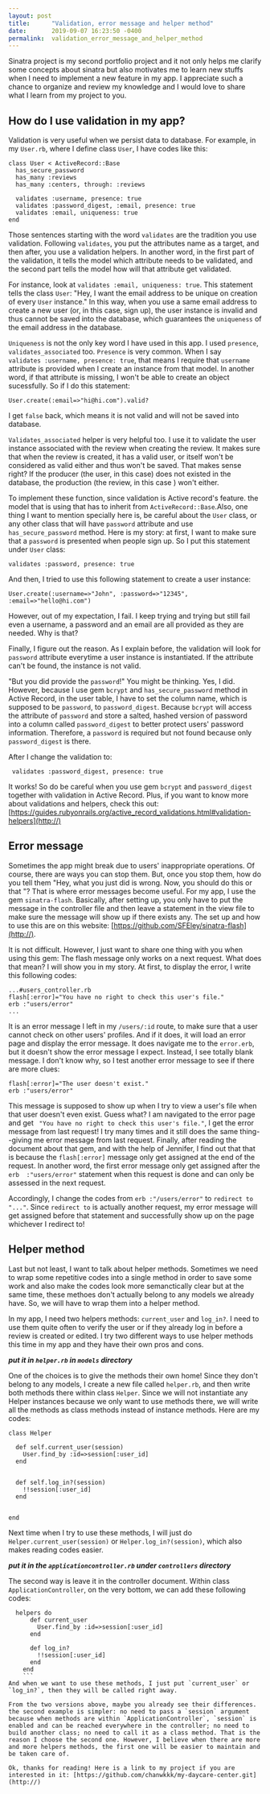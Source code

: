 ```yaml
---
layout: post
title:      "Validation, error message and helper method"
date:       2019-09-07 16:23:50 -0400
permalink:  validation_error_message_and_helper_method
---
```



Sinatra project is my second portfolio project and it not only helps me clarify some concepts about sinatra but also motivates me to learn new stuffs when I need to implement  a new feature in my app.  I appreciate such a chance to organize and review my knowledge and I would love to share what I learn from my project to you. 

## How do I use validation in my app?

Validation is very useful when we persist data to database. For example, in my `User.rb`, where I define class `User`, I have codes like this:

```
class User < ActiveRecord::Base
  has_secure_password
  has_many :reviews
  has_many :centers, through: :reviews

  validates :username, presence: true
  validates :password_digest, :email, presence: true
  validates :email, uniqueness: true
end
```
Those sentences starting with the word `validates` are the tradition you use validation. Following `validates`, you put the attributes name as a target, and then after, you use a validation helpers. In another word, in the first part of the validation, it tells the model which attribute needs to be validated, and the second part tells the model how will that attribute get validated. 

For instance, look at `validates :email, uniqueness: true`. This statement tells the class `User`: "Hey, I want the email address to be unique on creation of every `User` instance." In this way, when you use a same email address to create a new user (or, in this case, sign up), the user instance is invalid and thus cannot be saved into the database, which guarantees the `uniqueness` of the email address in the database. 

`Uniqueness` is not the only key word I have used in this app. I used `presence`, `validates_associated` too. `Presence` is very common. When I say `  validates :username, presence: true`, that means I require that `username` attribute is provided when I create an instance from that model. In another word, if that attribute is missing, I won't be able to create an object sucessfully. So if I do this statement: 

```
User.create(:email=>"hi@hi.com").valid?
```

I get  `false` back, which means it is not valid and will not be saved into database. 

 `Validates_associated` helper is very helpful too. I use it to validate the user instance associated with the review when creating the review. It makes sure that when the review is created, it has a valid user, or itself won't be considered as valid either and thus won't be saved. That makes sense right? If the producer (the user, in this case) does not existed in the database, the production (the review, in this case ) won't either.
 
 
To implement these function, since validation is  Active record's feature. the model that is using that has to inherit from `ActiveRecord::Base`.Also, one thing I want to mention specially here is, be careful about the `User` class, or any other class that will have `password` attribute and use `has_secure_password` method. Here is my story:  at first, I want to make sure that a `password` is presented when people sign up. So I put this statement under `User` class: 
```
validates :password, presence: true
```

And then, I tried to use this following statement to create a user instance: 

```
User.create(:username=>"John", :password=>"12345", :email=>"hello@hi.com")
```

However, out of my expectation, I fail. I keep trying and trying but still fail even a username, a password and an email are all provided as they are needed. Why is that? 

Finally, I figure out the reason. As I explain before, the validation will look for `password` attribute everytime a user instance is instantiated. If the attribute can't be found, the instance is not valid. 

"But you did provide the `password`!" You might be thinking. Yes, I did. However, because I use gem `bcrypt` and `has_secure_password` method in Active Record, in the user table, I have to set the column name, which is supposed to be `password`, to `password_digest`.  Because `bcrypt` will access the attribute of `password` and store a salted, hashed version of password into a column called `password_digest` to better protect users' password information. Therefore, a `password` is required but not found because only `password_digest` is there. 

After I change the validation to: 
```
 validates :password_digest, presence: true
 ```
It works!
So do be careful when you use gem `bcrypt` and `password_digest` together with validation in Active Record. Plus, if you want to know more about validations and helpers, check this out: [https://guides.rubyonrails.org/active_record_validations.html#validation-helpers](http://)


## Error message

Sometimes the app might break due to users'  inappropriate operations. Of course, there are ways you can stop them. But, once you stop them, how do you tell them "Hey, what you just did is wrong. Now, you should do this or that "? That is where error messages become useful. For my app, I use the gem `sinatra-flash`. Basically, after setting up, you only have to put the message in the controller file and then leave a statement in the view file to make sure the message will show up if there exists any. The set up and how to use this are on this website: [https://github.com/SFEley/sinatra-flash](http://). 

It is not difficult. However, I just want to share one thing with you when using this gem: The flash message only works on a next request. What does that mean? I will show you in my story.
At first, to display the error, I write this following codes: 
```
...#users_controller.rb
flash[:error]="You have no right to check this user's file."
erb :"users/error"
...
```
It is an error message I left in my `/users/:id` route, to make sure that a user cannot check on other users' profiles. And if it does, it will load an error page and display the error message. It does navigate me to the `error.erb`, but it doesn't show the error message I expect. Instead, I see totally blank message. I don't know why, so I test another error message to see if there are more clues: 
```
flash[:error]="The user doesn't exist."
erb :"users/error"
```
This message is supposed to show up when I try to view a user's file when that user doesn't even exist. Guess what? I am navigated to the error page and get ` "You have no right to check this user's file."`, I get the error message from last request! I try many times and it still does the same thing--giving me error message from last request. Finally, after reading the document about that gem,  and with the help of Jennifer, I find out that that is because the `flash[:error]` message only get assigned at the end of the request. In another word, the first error message only get assigned after the `erb  :"users/error"` statement when this request is done and can only be assessed in the next request. 

Accordingly, I change the codes from `erb :"/users/error"` to `redirect to "..."`. Since `redirect to` is actually another request, my error message will get assigned before that statement and successfully show up on the page whichever I redirect to!


## Helper method

Last but not least, I want to talk about helper methods. Sometimes we need to wrap some repetitive codes into a single method in order to save some work and also make the codes look more semanctically clear but at the same time, these methoes don't actually belong to any models we already have. So, we will have to wrap them into a helper method. 

In my app, I need two helpers methods: `current_user` and `log_in?`. I need to use them quite often to  verify the user or if they already log in before a review is created or edited. I try two different ways to use helper methods this time in my app and they have their own pros and cons.


***put it in `helper.rb` in `models` directory***

One of the choices is to give the methods their own home! Since they don't belong to any models, I create a new file called `helper.rb`, and then write both methods there within class `Helper`. Since we will not instantiate any Helper instances because we only want to use methods there, we will write all the methods as class methods instead of instance methods. Here are my codes:

```
class Helper

  def self.current_user(session)
    User.find_by :id=>session[:user_id]
  end
	
	
  def self.log_in?(session)
    !!session[:user_id]
  end


end
```

Next time when I try to use these methods, I will just do `Helper.current_user(session)` or `Helper.log_in?(session)`, which also makes reading codes easier.
  
***put it in the `applicationcontroller.rb` under `controllers` directory***

The second way is leave it in the controller document. Within class `ApplicationController`, on the very bottom, we can add these following codes:

```
  helpers do
      def current_user
        User.find_by :id=>session[:user_id]
      end

      def log_in?
        !!session[:user_id]
      end
	end
	```
And when we want to use these methods, I just put `current_user` or `log_in?`, then they will be called right away. 

From the two versions above, maybe you already see their differences. the second example is simpler: no need to pass a `session` argument because when methods are within `ApplicationController`, `session` is enabled and can be reached everywhere in the controller; no need to build another class; no need to call it as a class method. That is the reason I choose the second one. However, I believe when there are more and more helpers methods, the first one will be easier to maintain and be taken care of. 

Ok, thanks for reading! Here is a link to my project if you are interested in it: [https://github.com/chanwkkk/my-daycare-center.git](http://)
